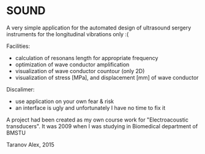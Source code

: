 # SOUND
A very simple application for the automated design of ultrasound sergery instruments
for the longitudinal vibrations only :( 

Facilities:
- calculation of resonans length for appropriate frequency
- optimization of wave conductor amplification
- visualization of wave conductor countour (only 2D)
- visualization of stress [MPa], and displacement [mm] of wave conductor

Discalimer:
- use application on your own fear & risk
- an interface is ugly and unfortunately I have no time to fix it  

A project had been created as my own course work for "Electroacoustic transducers".
It was 2009 when I was studying in Biomedical department of BMSTU

Taranov Alex, 2015


